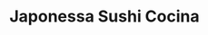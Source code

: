 ---
layout: place
title: "Japonessa Sushi Cocina"
permalink: /washington/seattle/japonessa-sushi-cocina.html
stateAbbr: WA
stateName: Washington
cityName: Seattle
seo:
  name: "Japonessa Sushi Cocina"
  type: Restaurant
  links: null
description: "Looking for sushi in Seattle, Washington? Check out Japonessa Sushi Cocina for a delightful Japanese dining experience. Enjoy a variety of sushi and other di..."
place_id: ChIJUwksT7JqkFQR3kjlZYrA0XY
photos:
  - name: >-
      places/ChIJUwksT7JqkFQR3kjlZYrA0XY/photos/AeeoHcJtspNvMAzLnuOA1b1iIqW2wLYsCVmK8g59SCnuYjppUyWHVON6yWtfdQzawqbOudRSwIVDNGwIk21tBGWS4qlAGjQYiqqS4wWZ6VMF0vbxBblkvkTjvjDvvUPmNw-TuwyJT2-ki-ObboiaqfXERcC_d7QDXO-CiG1vRG3Nwf1y9rkNHjvh7GJ_8FZX_9S6F7fxHBm06uqUtr0CSjVi0JujPMzVVMFqVtvkhKuPEF49nerzQ1nTFPRydp5lNk9IlRRQQdOK25WEI8qmx8gU35gAGVOnBtwsdXgVYUr2FJs2CA
    widthPx: 4032
    heightPx: 3024
    authorAttributions:
      - displayName: Japonessa Sushi Cocina
        uri: https://maps.google.com/maps/contrib/109505825473729085092
        photoUri: >-
          https://lh3.googleusercontent.com/a-/ALV-UjU5fwo0Y60ajEtzj7kPBfRLx9abLiDesFWsieQFWmXRXQsQ5eHr=s100-p-k-no-mo
    flagContentUri: >-
      https://www.google.com/local/imagery/report/?cb_client=maps_api_places.places_api&image_key=!1e10!2sAF1QipNwZs8sTaeG3FoDY32WjTRaRc3EfMJK8h5g0kwl&hl=en-US
    googleMapsUri: >-
      https://www.google.com/maps/place//data=!3m4!1e2!3m2!1sAF1QipNwZs8sTaeG3FoDY32WjTRaRc3EfMJK8h5g0kwl!2e10!4m2!3m1!1s0x54906ab24f2c0953:0x76d1c08a65e548de
  - name: >-
      places/ChIJUwksT7JqkFQR3kjlZYrA0XY/photos/AeeoHcLxG-Ao0pDg9aFh3Nto-Z8ukgM3PusOYV7gQZ7NAm16ISVUT8WMpfeWXJCZw5yCVwVA7FHWB87adf4UoLJM2G4LE1pukc-wEoTN9XwxXgfClLjd2hGkxPWnzMnBeERvCgv_r5l9pYOt85PjLtFqabrS2If6fWmn_zHEtXD4RB7q68hHSsscUXH8MGc2BXDbJWfo5uKNn0YxLmSxiiwlZuJg5-BGS5tu4PuZ7NGpxtio5iihIbHdwzV0bv7e0iKwNYeA59xGCwoipiQkXX1JxHfobhPUILpGRS9x-tQ2X0s9nw
    widthPx: 4032
    heightPx: 3024
    authorAttributions:
      - displayName: Japonessa Sushi Cocina
        uri: https://maps.google.com/maps/contrib/109505825473729085092
        photoUri: >-
          https://lh3.googleusercontent.com/a-/ALV-UjU5fwo0Y60ajEtzj7kPBfRLx9abLiDesFWsieQFWmXRXQsQ5eHr=s100-p-k-no-mo
    flagContentUri: >-
      https://www.google.com/local/imagery/report/?cb_client=maps_api_places.places_api&image_key=!1e10!2sAF1QipOBA22UU9xpbDLXHO2oj9xSEbpOcmyIzd0gIist&hl=en-US
    googleMapsUri: >-
      https://www.google.com/maps/place//data=!3m4!1e2!3m2!1sAF1QipOBA22UU9xpbDLXHO2oj9xSEbpOcmyIzd0gIist!2e10!4m2!3m1!1s0x54906ab24f2c0953:0x76d1c08a65e548de
  - name: >-
      places/ChIJUwksT7JqkFQR3kjlZYrA0XY/photos/AeeoHcKDMhPWJMFy-_EdXHIBSCJLh_oUslAiZv3hlZPGwa1L2zzQrFHsSntZn0ZvuQZ57x1xswegjmWyhgy7GbvDMOoVkWackeYpiR9oLJi3CZtHtQK7WbxYPmbJstC9cliSoH-EZq3vc3GoxTH8CePPqMABoExRF6zgqky7Qoftb2E_45qLSMHZK7yw9Q7Xlzf0viYjt5hUPeCA1x1JjwjiEZn5C21YMPxTUu7lhS8ZIKfLL_L5NWPbL32YL47B34sKd7uDTIdp2LTJ8_Dq4sJTUTxfoq0rABD-G9-GLzP6AcWWSmJU14XR9_NHgYUU2G7FdZwk29C81Vu-SkSldvtYGXBBchu1OVtmyUL-KyyyDegnBDZjh8tZgQOiIpF99dhrnQtxfAwi-7EkK-kPxmlu6TW48kJ1gGCJh3I77D_RtsZnJg
    widthPx: 1320
    heightPx: 951
    authorAttributions:
      - displayName: Arvydas Saffari
        uri: https://maps.google.com/maps/contrib/110039481836244977124
        photoUri: >-
          https://lh3.googleusercontent.com/a-/ALV-UjV0cXfXRdXagYgrSurzBPhx0QVcnXa59NHZR4ZB1XvKEiSYDB_E=s100-p-k-no-mo
    flagContentUri: >-
      https://www.google.com/local/imagery/report/?cb_client=maps_api_places.places_api&image_key=!1e10!2sCIHM0ogKEICAgMDIycb-Kg&hl=en-US
    googleMapsUri: >-
      https://www.google.com/maps/place//data=!3m4!1e2!3m2!1sCIHM0ogKEICAgMDIycb-Kg!2e10!4m2!3m1!1s0x54906ab24f2c0953:0x76d1c08a65e548de
  - name: >-
      places/ChIJUwksT7JqkFQR3kjlZYrA0XY/photos/AeeoHcIrcEJhl2Hwm2NZr7pHQBPXAnX5aFGo0QAUiHPTv3Bc6SAtJbJXRhl_GMw6Vj_ihM_-_QOjsZAw_7dwmxjvk8IrbuqXuxxtvXRK1eoRrBipgO9fBD1-Aajg35Zf2MvmGqiSOqeoLViUWyCC2FJlwI5lShs18M9FONOw6F967YzrCaPkV4fNSjVTsFzIWpfnrITbvgf7A5JKFW4woba2VIElV5cuuTkPvjK27yetN1YmP-CHd3Jq6UWg-n9Pt9KHzPlXGeQlIeX6WkxxHs9qzf0fLivrv7aR-IIOwQpwDgZHqQ
    widthPx: 527
    heightPx: 517
    authorAttributions:
      - displayName: Japonessa Sushi Cocina
        uri: https://maps.google.com/maps/contrib/109505825473729085092
        photoUri: >-
          https://lh3.googleusercontent.com/a-/ALV-UjU5fwo0Y60ajEtzj7kPBfRLx9abLiDesFWsieQFWmXRXQsQ5eHr=s100-p-k-no-mo
    flagContentUri: >-
      https://www.google.com/local/imagery/report/?cb_client=maps_api_places.places_api&image_key=!1e10!2sAF1QipMESgiYUTEGYd7C9L1J2qhhiFkJTI15gyeKbFAz&hl=en-US
    googleMapsUri: >-
      https://www.google.com/maps/place//data=!3m4!1e2!3m2!1sAF1QipMESgiYUTEGYd7C9L1J2qhhiFkJTI15gyeKbFAz!2e10!4m2!3m1!1s0x54906ab24f2c0953:0x76d1c08a65e548de
  - name: >-
      places/ChIJUwksT7JqkFQR3kjlZYrA0XY/photos/AeeoHcJ205660UGUIcwWaC4Z3J59gyfogd65yVFiDy-u8p5t4XlBhP9njxOr1BMv9xeI_chjHPZabNVIchfrjDOnSP_xpcHSmhoY6tiQcE6YjituWLLcPjUz1ZJUYKd3H13ea9d9Ut-QWMp2YoMyua1L1jQ3CFkPnNWWPXCjbnhvV3M62_65K7YUrLOWSSFjtt8yQBSty1W-7SubrmRLG9MdtnJ40cpZ_4M31d2mwvJeYjH4XNpv6jKsEQ7514vkBbo6yWEET_H5iOwekqrQf9ZBo1XdcbJnEiMOVwYHgRTvm5L_-rPe8VVEYZLBHnxPFqhgWO-IPf6diWAafC_sL5Nibqkn5yGbCIldYx64xkErePjFmw3sQRk1UIFTelgLDoGZgINd9Mk8_aO5iOSrOIRoGvDOvB6mYTRvYB_swJjBWPf_w3L5
    widthPx: 1320
    heightPx: 854
    authorAttributions:
      - displayName: Arvydas Saffari
        uri: https://maps.google.com/maps/contrib/110039481836244977124
        photoUri: >-
          https://lh3.googleusercontent.com/a-/ALV-UjV0cXfXRdXagYgrSurzBPhx0QVcnXa59NHZR4ZB1XvKEiSYDB_E=s100-p-k-no-mo
    flagContentUri: >-
      https://www.google.com/local/imagery/report/?cb_client=maps_api_places.places_api&image_key=!1e10!2sCIHM0ogKEICAgMDIycb-igE&hl=en-US
    googleMapsUri: >-
      https://www.google.com/maps/place//data=!3m4!1e2!3m2!1sCIHM0ogKEICAgMDIycb-igE!2e10!4m2!3m1!1s0x54906ab24f2c0953:0x76d1c08a65e548de
  - name: >-
      places/ChIJUwksT7JqkFQR3kjlZYrA0XY/photos/AeeoHcL2lr_G5I2jZNrc8OOGDtc0vnByqowS4iV3wdEx50Zvi_GcTXStlFVrbiXQUwlQer4uSqzTsD_gp0bC8mghDb785f1qxI9-b2ibKaZqMrlfLs7JMN2oB0NHfSD2rO_f5XRT_gzsk5r5zQEihK7DN358clSBCS1iMIb-L5DsBSk0Nq9VuKvAYYzIkj9saYAt_kiBe8IWxQ2Eu7Vfefw4_Fhr9C3XOq6jctiRCzCYe8QrWw7GaTs9LycZb5M9rCOCjkQ5m-L_nLfk68BVo9n7za8UCvKS3YCdJwVo_JQmGBmvnj_evN7U5W4U750A12Ofrhvy6yLc_-IJhtoLshyAmLVftdeYJwZojqlz5Ce4MjGgAPW95mIccV8McFqpIcTVUCGUaSoZ2QqqkVWNwz4Ncageepu2XSatHBQBUm_lBowFsu0s
    widthPx: 4800
    heightPx: 3600
    authorAttributions:
      - displayName: Ned
        uri: https://maps.google.com/maps/contrib/103940597552698846673
        photoUri: >-
          https://lh3.googleusercontent.com/a-/ALV-UjWbFFex9FPAFDkKgnA8CSjUxfdXrzoY487xeZEDokmwzStbmFAkJQ=s100-p-k-no-mo
    flagContentUri: >-
      https://www.google.com/local/imagery/report/?cb_client=maps_api_places.places_api&image_key=!1e10!2sCIHM0ogKEICAgICX2LPxjwE&hl=en-US
    googleMapsUri: >-
      https://www.google.com/maps/place//data=!3m4!1e2!3m2!1sCIHM0ogKEICAgICX2LPxjwE!2e10!4m2!3m1!1s0x54906ab24f2c0953:0x76d1c08a65e548de
  - name: >-
      places/ChIJUwksT7JqkFQR3kjlZYrA0XY/photos/AeeoHcJDIg-mgslfpxZHn5Su1x8IBwc3ePEvBcrSMB8PoQIWGrqsG0upBsOAiKI-WHN7Yi8jAADszpMY_l1rjl8GqWqVhPaJiLNn8GcmUAvSVYOrYN7c_Lzx_zVxi5QntS_nPESE8uAMQnEE-f3Z3aMJbeT5UkXMMfcRaiVm9U1C42gW6al-k-rfUkTRA4Nzr9JzF_8VvyRvXQmkIDxHRL3fNlVdrqk3xGExze68LdaigQDLAExck23lT6B8BXEh3om4aI9mjbJRnEdBRMtyRlMlSK7Bx6TE2MILrVGwM_BHhsP3YFXPGQa7jOUILLE8DiS_Xj5tvG-R62QKS6u44UG5vJLi-Y_4BY4PDkaBvofw9MUcoK1c0tuhPWT9iF6cZNz0Xr2IxU0BZjEs94RT4tbiZvPotXBFl59X5I22bDWX5rYnRw
    widthPx: 4032
    heightPx: 3024
    authorAttributions:
      - displayName: KMin
        uri: https://maps.google.com/maps/contrib/103688343259923963306
        photoUri: >-
          https://lh3.googleusercontent.com/a-/ALV-UjWF60wp2Ranj-qVE9PufRyLzbpy8PnyAl-sGt6B4uamCRKuRUT-Kg=s100-p-k-no-mo
    flagContentUri: >-
      https://www.google.com/local/imagery/report/?cb_client=maps_api_places.places_api&image_key=!1e10!2sCIHM0ogKEICAgMCAtpKDTg&hl=en-US
    googleMapsUri: >-
      https://www.google.com/maps/place//data=!3m4!1e2!3m2!1sCIHM0ogKEICAgMCAtpKDTg!2e10!4m2!3m1!1s0x54906ab24f2c0953:0x76d1c08a65e548de
  - name: >-
      places/ChIJUwksT7JqkFQR3kjlZYrA0XY/photos/AeeoHcI5unvvjSw-ZB_gHDM5iwKY49W04pG3MGkhaMkgXhsd8rPpuN5KTKYLB767kwm8vGxuhsbzJVecZbUJaAg91XRmxfhpGNAwlfJrr_eVkoV887jJw2bL2rFCYHmsUx12vu2GMwId8YJyRwsP6FS4OvZT4mZf5nywHgBIum7MsjaFAv-yU3KiNRr0oWi8MmwVyNjhTtjaq9sDZqBo_zIzUiWaBH4alrQ_S5BIcb1T3dEn_Z9QElycswmaPZREypDFja8Z40oAN3LA678d-iJvREaT6AVxQ68i-wsgkCNI8wdSHDFEQk6ng3XsyodJy-z8cYWmyMtFTP0DldAR6zNyx88wHT3LyMJT_xihQRklnqxjKC-LVm_vewxXMnGtjDQg0RU2Asq3a6pzTl1beeJPU2B5RG2x2FLhB6zCtyfeAMqqSA
    widthPx: 3072
    heightPx: 2835
    authorAttributions:
      - displayName: Aileen P.
        uri: https://maps.google.com/maps/contrib/112894712901838101043
        photoUri: >-
          https://lh3.googleusercontent.com/a/ACg8ocL9CEwmFkMNSm9BoeijpHJqQZGN3BHcPYqzdMmorucVQjXVlA=s100-p-k-no-mo
    flagContentUri: >-
      https://www.google.com/local/imagery/report/?cb_client=maps_api_places.places_api&image_key=!1e10!2sCIHM0ogKEICAgMCgmoSGVg&hl=en-US
    googleMapsUri: >-
      https://www.google.com/maps/place//data=!3m4!1e2!3m2!1sCIHM0ogKEICAgMCgmoSGVg!2e10!4m2!3m1!1s0x54906ab24f2c0953:0x76d1c08a65e548de
  - name: >-
      places/ChIJUwksT7JqkFQR3kjlZYrA0XY/photos/AeeoHcIQUSVuXKEkgZ_vq6yQrCnYP2oWlJLiXlQwzjDYI5fgls-w3Q_5xhMkkc6gQs9YqaFljI2Kyq0FTBmfbN65eUfrYk8i8oMG674msKVv5eC27TfOnFAW1JDidYsgvypq-Z_SEvUeF57MHTifclb8x7ubWsnTo3wBSNN91G5LzL9NNJ7v2Dc0aZUXtGqsBk0CaGYf1g5lDmrnsD8JWncPij6Gx76qor-dEV1bqc5bNYcruM0QbZxn-MDyOQHpQjrAubpRkOS-Jc3JkA1Qw67C43ez4XRQKIsGWcM8cUJPFUEMpOmH6rdmOGG9YolZEODg6sCGnYyGLht4RjJqmKqKDtryclNkLILi8PWKxAzbr-h0JLXfb0K51lB3-N_gP58cufq5WO-KnjZrPi6UOwvu7l-3pA91KokS9tIGrnWB9TGvIg
    widthPx: 3024
    heightPx: 4032
    authorAttributions:
      - displayName: Angella Esterline
        uri: https://maps.google.com/maps/contrib/115875123138775121443
        photoUri: >-
          https://lh3.googleusercontent.com/a-/ALV-UjW7SMcyxwng8l-tMkbQH6kKr966YNbXjEkm9rXpQdmIJ52GS_v7mg=s100-p-k-no-mo
    flagContentUri: >-
      https://www.google.com/local/imagery/report/?cb_client=maps_api_places.places_api&image_key=!1e10!2sCIHM0ogKEICAgIDRpIe-KA&hl=en-US
    googleMapsUri: >-
      https://www.google.com/maps/place//data=!3m4!1e2!3m2!1sCIHM0ogKEICAgIDRpIe-KA!2e10!4m2!3m1!1s0x54906ab24f2c0953:0x76d1c08a65e548de
  - name: >-
      places/ChIJUwksT7JqkFQR3kjlZYrA0XY/photos/AeeoHcIh6nm7zLZnUOXB-yn2R7eR5FMmv1NS4vqElw0iNIPwH-zoD3WspUi158Mz8ndU_6jBzmfx_NrvSMdMzWWdV4Mo4ZtgIIpPLL9mLKAGk_BfDnUjGodf4C9Gr8kJpvpPV15lAmQgOYrp_0N0PDwR4c67jSg6QDQWcpIYo4FVG29AAMqE-mMgBg4CJzDwsQsD5DETRCRxRRRQ8zyRxXs7kV3Yb3LlqWniI3c5mXkyHeBgSaly-TKOGIfdAOeZHmWuOPDoPPwVkOue6lQyyNwFGcU5nV_cN2NObR42NS5_PsOssxnVpGysXyM6YUGeQx0sRqlb78MpV2I6dTLeMdIBuhbnMLW20X9kiakhMIVf8RM56VTKF0R8fv1BZ6l76wVjL06HH4Fxgx101_9-4Trnl1MbYxnyajJCXnIhPgjbmL2t-fE
    widthPx: 4032
    heightPx: 3024
    authorAttributions:
      - displayName: KMin
        uri: https://maps.google.com/maps/contrib/103688343259923963306
        photoUri: >-
          https://lh3.googleusercontent.com/a-/ALV-UjWF60wp2Ranj-qVE9PufRyLzbpy8PnyAl-sGt6B4uamCRKuRUT-Kg=s100-p-k-no-mo
    flagContentUri: >-
      https://www.google.com/local/imagery/report/?cb_client=maps_api_places.places_api&image_key=!1e10!2sCIHM0ogKEICAgMCAtpKDzgE&hl=en-US
    googleMapsUri: >-
      https://www.google.com/maps/place//data=!3m4!1e2!3m2!1sCIHM0ogKEICAgMCAtpKDzgE!2e10!4m2!3m1!1s0x54906ab24f2c0953:0x76d1c08a65e548de
address: 1400 1st Ave, Seattle, WA 98101, USA
street: 1400 1st Ave
city: Seattle
state: WA
zip: '98101'
country: USA
neighborhood: Downtown Seattle
latitude: '47.607989'
longitude: '-122.339026'
accessibility_options:
  wheelchairAccessibleParking: false
  wheelchairAccessibleEntrance: true
  wheelchairAccessibleRestroom: true
  wheelchairAccessibleSeating: true
business_status: OPERATIONAL
name: Japonessa Sushi Cocina
google_maps_links:
  directionsUri: >-
    https://www.google.com/maps/dir//''/data=!4m7!4m6!1m1!4e2!1m2!1m1!1s0x54906ab24f2c0953:0x76d1c08a65e548de!3e0
  placeUri: https://maps.google.com/?cid=8561836067255568606
  writeAReviewUri: >-
    https://www.google.com/maps/place//data=!4m3!3m2!1s0x54906ab24f2c0953:0x76d1c08a65e548de!12e1
  reviewsUri: >-
    https://www.google.com/maps/place//data=!4m4!3m3!1s0x54906ab24f2c0953:0x76d1c08a65e548de!9m1!1b1
  photosUri: >-
    https://www.google.com/maps/place//data=!4m3!3m2!1s0x54906ab24f2c0953:0x76d1c08a65e548de!10e5
primary_type: Sushi Restaurant
opening_hours:
  regular: null
  current: null
secondary_opening_hours:
  regular:
    weekdayDescriptions: null
    type: null
  current:
    weekdayDescriptions: null
    type: null
phone: null
price_level: null
price_range: null
rating: null
rating_count: 0
website: null
reviews: null
parking_options: null
payment_options: null
allow_dogs: null
curbside_pickup: null
delivery: null
dine_in: null
good_for_children: null
good_for_groups: null
good_for_sports: null
live_music: null
menu_for_children: null
outdoor_seating: null
reservable: null
restroom: null
serves_beer: null
serves_breakfast: null
serves_brunch: null
serves_cocktails: null
serves_coffee: null
serves_dinner: null
serves_dessert: null
serves_lunch: null
serves_vegetarian_food: null
serves_wine: null
takeout: null
summary: null

---
